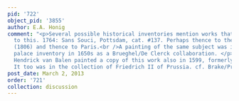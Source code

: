 ```yaml
---
pid: '722'
object_pid: '3855'
author: E.A. Honig
comment: "<p>Several possible historical inventories mention works that could correspond
  to this. 1764: Sans Souci, Pottsdam, cat. #137. Perhaps thence to the Berliner Schloss
  (1806) and thence to Paris.<br />A painting of the same subject was in the Brussels
  palace inventory in 1650s as a Brueghel/De Clerck collaboration. </p><p>Apparently
  Hendrick van Balen painted a copy of this work also in 1599, formerly in Potsdam.
  It too was in the collection of Friedrich II of Prussia. cf. Brake/Prague, 137.</p>"
post_date: March 2, 2013
order: '721'
collection: discussion
---
```

